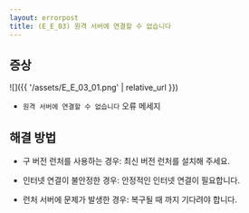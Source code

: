 ```yaml
---
layout: errorpost
title: (E_E_03) 원격 서버에 연결할 수 없습니다
---
```


## 증상

![]({{ '/assets/E_E_03_01.png' | relative_url }})

- `원격 서버에 연결할 수 없습니다` 오류 메세지

## 해결 방법

- 구 버전 런처를 사용하는 경우: 최신 버전 런처를 설치해 주세요.

- 인터넷 연결이 불안정한 경우: 안정적인 인터넷 연결이 필요합니다.

- 런처 서버에 문제가 발생한 경우: 복구될 때 까지 기다려야 합니다.
